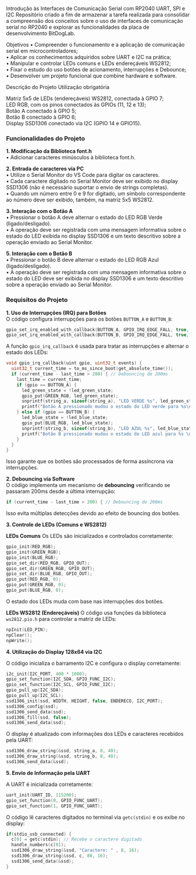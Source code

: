 Introdução às Interfaces de Comunicação Serial com RP2040
UART, SPI e I2C
Repositório criado a fim de armazenar a tarefa realizada para consolidar a compreensão dos conceitos sobre o uso de interfaces de comunicação serial no RP2040 e explorar as funcionalidades da placa de desenvolvimento BitDogLab.

Objetivos
• Compreender o funcionamento e a aplicação de comunicação serial em microcontroladores; <br>
• Aplicar os conhecimentos adquiridos sobre UART e I2C na prática; <br>
• Manipular e controlar LEDs comuns e LEDs endereçáveis WS2812; <br>
• Fixar o estudo do uso botões de acionamento, interrupções e Debounce; <br>
• Desenvolver um projeto funcional que combine hardware e software.

Descrição do Projeto
Utilização obrigatória

Matriz 5x5 de LEDs (endereçáveis) WS2812, conectada à GPIO 7; <br>
LED RGB, com os pinos conectados às GPIOs (11, 12 e 13); <br>
Botão A conectado à GPIO 5; <br>
Botão B conectado à GPIO 6; <br>
Display SSD1306 conectado via I2C (GPIO 14 e GPIO15).

### Funcionalidades do Projeto

__1. Modificação da Biblioteca font.h__ <br>
• Adicionar caracteres minúsculos à biblioteca font.h. <br>

__2. Entrada de caracteres via PC__ <br>
• Utilize o Serial Monitor do VS Code para digitar os caracteres.<br>
• Cada caractere digitado no Serial Monitor deve ser exibido no display SSD1306 (não é necessário suportar o envio de strings completas).<br>
• Quando um número entre 0 e 9 for digitado, um símbolo correspondente ao número deve ser exibido, também, na matriz 5x5 WS2812.<br>

__3. Interação com o Botão A__ <br>
• Pressionar o botão A deve alternar o estado do LED RGB Verde (ligado/desligado). <br>
• A operação deve ser registrada com uma mensagem informativa sobre o estado do LED exibida no display SSD1306 e um texto descritivo sobre a operação enviado ao Serial Monitor. <br>

__5. Interação com o Botão B__ <br>
• Pressionar o botão B deve alternar o estado do LED RGB Azul (ligado/desligado). <br>
• A operação deve ser registrada com uma mensagem informativa sobre o estado do LED deve ser exibida no display SSD1306 e um texto descritivo sobre a operação enviado ao Serial Monitor. <br>

### Requisitos do Projeto

__1. Uso de Interrupções (IRQ) para Botões__ <br>
O código configura interrupções para os botões `BUTTON_A` e `BUTTON_B`:  

```c
gpio_set_irq_enabled_with_callback(BUTTON_A, GPIO_IRQ_EDGE_FALL, true, &gpio_irq_callback);
gpio_set_irq_enabled_with_callback(BUTTON_B, GPIO_IRQ_EDGE_FALL, true, &gpio_irq_callback);
```

A função `gpio_irq_callback` é usada para tratar as interrupções e alternar o estado dos LEDs:  

```c
void gpio_irq_callback(uint gpio, uint32_t events) {
  uint32_t current_time = to_ms_since_boot(get_absolute_time());
  if (current_time - last_time > 200) { // Debouncing de 200ms
    last_time = current_time;
    if (gpio == BUTTON_A) {
      led_green_state = !led_green_state;
      gpio_put(GREEN_RGB, led_green_state);
      snprintf(string_a, sizeof(string_a), "LED VERDE %s", led_green_state ? "1" : "0");
      printf("Botão A pressionado mudou o estado do LED verde para %s\n", led_green_state ? "1" : "0");
    } else if (gpio == BUTTON_B) {
      led_blue_state = !led_blue_state;
      gpio_put(BLUE_RGB, led_blue_state);
      snprintf(string_b, sizeof(string_b), "LED AZUL %s", led_blue_state ? "1" : "0");
      printf("Botão B pressionado mudou o estado do LED azul para %s \n", led_blue_state ? "1" : "0");
    }
  }
}
```

Isso garante que os botões são processados de forma assíncrona via interrupções.

__2. Debouncing via Software__ <br>
O código implementa um mecanismo de __debouncing__ verificando se passaram 200ms desde a última interrupção:  

```c
if (current_time - last_time > 200) { // Debouncing de 200ms
```

Isso evita múltiplas detecções devido ao efeito de bouncing dos botões.

__3. Controle de LEDs (Comuns e WS2812)__ <br>  

__LEDs Comuns__
Os LEDs são inicializados e controlados corretamente:  

```c
gpio_init(RED_RGB);
gpio_init(GREEN_RGB);
gpio_init(BLUE_RGB);
gpio_set_dir(RED_RGB, GPIO_OUT);
gpio_set_dir(GREEN_RGB, GPIO_OUT);
gpio_set_dir(BLUE_RGB, GPIO_OUT);
gpio_put(RED_RGB, 0);
gpio_put(GREEN_RGB, 0);
gpio_put(BLUE_RGB, 0);
```

O estado dos LEDs muda com base nas interrupções dos botões.

__LEDs WS2812 (Endereçáveis)__
O código usa funções da biblioteca `ws2812.pio.h` para controlar a matriz de LEDs:  

```c
npInit(LED_PIN);
npClear();
npWrite();
```

__4. Utilização do Display 128x64 via I2C__ <br>  

O código inicializa o barramento I2C e configura o display corretamente:  

```c
i2c_init(I2C_PORT, 400 * 1000);
gpio_set_function(I2C_SDA, GPIO_FUNC_I2C);
gpio_set_function(I2C_SCL, GPIO_FUNC_I2C);
gpio_pull_up(I2C_SDA);
gpio_pull_up(I2C_SCL);
ssd1306_init(ssd, WIDTH, HEIGHT, false, ENDERECO, I2C_PORT);
ssd1306_config(ssd);
ssd1306_send_data(ssd);
ssd1306_fill(ssd, false);
ssd1306_send_data(ssd);
```

O display é atualizado com informações dos LEDs e caracteres recebidos pela UART:  

```c
ssd1306_draw_string(&ssd, string_a, 8, 40);
ssd1306_draw_string(&ssd, string_b, 8, 48);
ssd1306_send_data(&ssd);
```

__5. Envio de Informação pela UART__ <br>  

A UART é inicializada corretamente:  

```c
uart_init(UART_ID, 115200);
gpio_set_function(0, GPIO_FUNC_UART);
gpio_set_function(1, GPIO_FUNC_UART);
```

O código lê caracteres digitados no terminal via `getc(stdin)` e os exibe no display:

```c
if(stdio_usb_connected) {
  c[0] = getc(stdin); // Recebe o caractere digitado
  handle_numbers(c[0]);
  ssd1306_draw_string(&ssd, "Caractere: " , 8, 16);
  ssd1306_draw_string(&ssd, c, 80, 16);
  ssd1306_send_data(&ssd);
}
